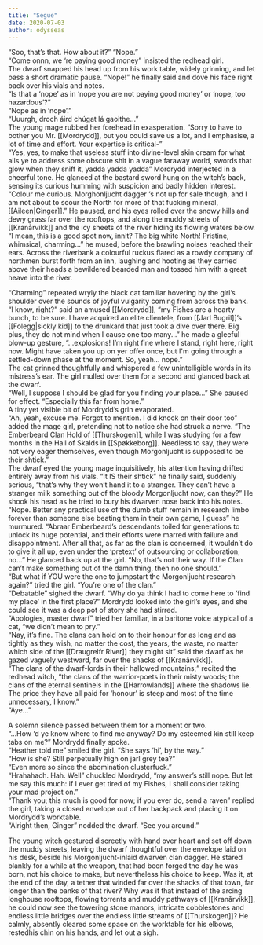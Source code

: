 ```yaml
---
title: "Segue"
date: 2020-07-03
author: odysseas
---
```


“Soo, that’s that. How about it?”
“Nope.”  
“Come onnn, we ‘re paying good money” insisted the redhead girl.  
The dwarf snapped his head up from his work table, widely grinning, and let pass a short dramatic pause. “Nope!” he finally said and dove his face right back over his vials and notes.  
“Is that a ‘nope’ as in ‘nope you are not paying good money’ or ‘nope, too hazardous’?”  
“Nope as in ‘nope’.”  
“Uuurgh, droch áird chúgat lá gaoithe...”  
The young mage rubbed her forehead in exasperation. “Sorry to have to bother you Mr. [[Mordrydd]], but you could save us a lot, and I emphasise, a lot of time and effort. Your expertise is critical-”  
“Yes, yes, to make that useless stuff into divine-level skin cream for what ails ye to address some obscure shit in a vague faraway world, swords that glow when they sniff it, yadda yadda yadda” Mordrydd interjected in a cheerful tone. He glanced at the bastard sword hung on the witch’s back, sensing its curious humming with suspicion and badly hidden interest.  
“Colour me curious. Morghonljucht dagger ‘s not up for sale though, and I am not about to scour the North for more of that fucking mineral, [[Aileen|Ginger]].”   He paused, and his eyes rolled over the snowy hills and dewy grass far over the rooftops, and along the muddy streets of [[Kranårvikk]] and the icy sheets of the river hiding its flowing waters below.  
“I mean, this is a good spot now, innit? The big white North! Pristine, whimsical, charming...” he mused, before the brawling noises reached their ears. Across the riverbank a colourful ruckus flared as a rowdy company of northmen burst forth from an inn, laughing and hooting as they carried above their heads a bewildered bearded man and tossed him with a great heave into the river.

“Charming” repeated wryly the black cat familiar hovering by the girl’s shoulder over the sounds of joyful vulgarity coming from across the bank.  
“I know, right?” said an amused [[Mordrydd]], “my Fishes are a hearty bunch, to be sure. I have acquired an elite clientele, from [[Jarl Bugril]]’s [[Folegg|sickly kid]] to the drunkard that just took a dive over there. Big plus, they do not mind when I cause one too many...” he made a gleeful blow-up gesture, “...explosions! I’m right fine where I stand, right here, right now. Might have taken you up on yer offer once, but I'm going through a settled-down phase at the moment. So, yeah... nope.”  
The cat grinned thoughtfully and whispered a few unintelligible words in its mistress’s ear. The girl mulled over them for a second and glanced back at the dwarf.  
“Well, I suppose I should be glad for you finding your place...” She paused for effect. “Especially this far from home.”  
A tiny yet visible bit of Mordrydd’s grin evaporated.  
“Ah, yeah, excuse me. Forgot to mention. I did knock on their door too” added the mage girl, pretending not to notice she had struck a nerve. “The Emberbeard Clan Hold of [[Thurskogen]], while I was studying for a few months in the Hall of Skalds in [[Spøkkeborg]]. Needless to say, they were not very eager themselves, even though Morgonljucht is supposed to be their shtick.”  
The dwarf eyed the young mage inquisitively, his attention having drifted entirely away from his vials. “It IS their shtick” he finally said, suddenly serious, “that’s why they won’t hand it to a stranger. They can’t have a stranger milk something out of the bloody Morgonljucht now, can they?” He shook his head as he tried to bury his dwarven nose back into his notes.  
“Nope. Better any practical use of the dumb stuff remain in research limbo forever than someone else beating them in their own game, I guess” he murmured. “Abraar Emberbeard’s descendants toiled for generations to unlock its huge potential, and their efforts were marred with failure and disappointment. After all that, as far as the clan is concerned, it wouldn’t do to give it all up, even under the ‘pretext’ of outsourcing or collaboration, no...” He glanced back up at the girl. “No, that’s not their way. If the Clan can’t make something out of the damn thing, then no one should.”  
“But what if YOU were the one to jumpstart the Morgonljucht research again?” tried the girl. “You’re one of the clan.”  
“Debatable” sighed the dwarf. “Why do ya think I had to come here to ‘find my place’ in the first place?” Mordrydd looked into the girl’s eyes, and she could see it was a deep pot of story she had stirred.  
“Apologies, master dwarf” tried her familiar, in a baritone voice atypical of a cat, “we didn’t mean to pry.”  
“Nay, it’s fine. The clans can hold on to their honour for as long and as tightly as they wish, no matter the cost, the years, the waste, no matter which side of the [[Draugrelfr River]] they might sit” said the dwarf as he gazed vaguely westward, far over the shacks of [[Kranårvikk]].  
“The clans of the dwarf-lords in their hallowed mountains;” recited the redhead witch, “the clans of the warrior-poets in their misty woods; the clans of the eternal sentinels in the [[Harrowlands]] where the shadows lie. The price they have all paid for ‘honour’ is steep and most of the time unnecessary, I know.”  
“Aye...”  

A solemn silence passed between them for a moment or two.  
“...How ‘d ye know where to find me anyway? Do my esteemed kin still keep tabs on me?” Mordrydd finally spoke.  
“Heather told me” smiled the girl. “She says ‘hi’, by the way.”  
“How is she? Still perpetually high on jarl grey tea?”  
“Even more so since the abomination clusterfuck.”  
“Hrahahach. Hah. Well” chuckled Mordrydd, “my answer’s still nope. But let me say this much: if I ever get tired of my Fishes, I shall consider taking your mad project on.”  
“Thank you; this much is good for now; if you ever do, send a raven” replied the girl, taking a closed envelope out of her backpack and placing it on Mordrydd’s worktable.  
“Alright then, Ginger” nodded the dwarf. “See you around.”  

The young witch gestured discreetly with hand over heart and set off down the muddy streets, leaving the dwarf thoughtful over the envelope laid on his desk, beside his Morgonljucht-inlaid dwarven clan dagger. He stared blankly for a while at the weapon, that had been forged the day he was born, not his choice to make, but nevertheless his choice to keep. Was it, at the end of the day, a tether that winded far over the shacks of that town, far longer than the banks of that river? Why was it that instead of the arcing longhouse rooftops, flowing torrents and muddy pathways of [[Kranårvikk]], he could now see the towering stone manors, intricate cobblestones and endless little bridges over the endless little streams of [[Thurskogen]]?
He calmly, absently cleared some space on the worktable for his elbows, restedhis chin on his hands, and let out a sigh.

